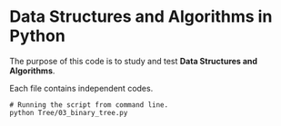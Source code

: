 # Data Structures and Algorithms in Python

The purpose of this code is to study and test **Data Structures and Algorithms**.

Each file contains independent codes. 

```
# Running the script from command line.
python Tree/03_binary_tree.py
```
